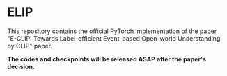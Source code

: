 # ELIP

This repository contains the official PyTorch implementation of the paper "E-CLIP: Towards Label-efficient Event-based Open-world Understanding by CLIP" paper.

**The codes and checkpoints will be released ASAP after the paper's decision.**
